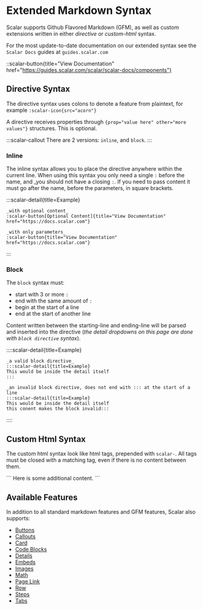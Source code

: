 # Extended Markdown Syntax

Scalar supports Github Flavored Markdown (GFM), as well as custom extensions written in either _directive_ or _custom-html_ syntax.

For the most update-to-date documentation on our extended syntax see the `Scalar Docs` guides at `guides.scalar.com`

::scalar-button{title="View Documentation" href="https://guides.scalar.com/scalar/scalar-docs/components"}

## Directive Syntax
The directive syntax uses colons to denote a feature from plaintext, for example `:scalar-icon{src="acorn"}`

A directive receives properties through `{prop="value here" other="more values"}` structures. This is optional.

:::scalar-callout
There are 2 versions: `inline`, and `block`.
:::

### Inline
The inline syntax allows you to place the directive anywhere within the current line.
When using this syntax you only need a single `:` before the name, and _you should not have a closing `:`.
If you need to pass content it must go after the name, before the parameters, in square brackets.

:::scalar-detail{title=Example}
```
_with optional content_
:scalar-button[Optional Content]{title="View Documentation" href="https://docs.scalar.com"}

_with only parameters_
:scalar-button{title="View Documentation" href="https://docs.scalar.com"}
```
:::

### Block
The `block` syntax must:
- start with 3 or more `:`
- end with the same amount of `:`
- begin at the start of a line
- end at the start of another line

Content written between the starting-line and ending-line will be parsed and inserted
into the directive (_the detail dropdowns on this page are done with `block directive` syntax_).

::::scalar-detail{title=Example}
````
_a valid block directive_
:::scalar-detail{title=Example}
This would be inside the detail itself
:::

_an invalid block directive, does not end with ::: at the start of a line
:::scalar-detail{title=Example}
This would be inside the detail itself
this conent makes the block invalid:::
````
::::

## Custom Html Syntax
The custom html syntax look like html tags, prepended with `scalar-`. All tags must be closed with a matching tag,
even if there is no content between them.

<scalar-detail title="Example">
```
<scalar-button
  title="View Documentation"
  href="https://docs.scalar.com">
</scalar-button>


<scalar-detail title="More Info">
Here is some additional content.
</scalar-detail>
```
</scalar-detail>


## Available Features
In addition to all standard markdown features and GFM features, Scalar also supports:

<ul>
  <li><a href="https://guides.scalar.com/scalar/scalar-docs/components/buttons" target="_blank" rel="noopener noreferrer">Buttons</a></li>
  <li><a href="https://guides.scalar.com/scalar/scalar-docs/components/callouts" target="_blank" rel="noopener noreferrer">Callouts</a></li>
  <li><a href="https://guides.scalar.com/scalar/scalar-docs/components/card" target="_blank" rel="noopener noreferrer">Card</a></li>
  <li><a href="https://guides.scalar.com/scalar/scalar-docs/components/code-blocks" target="_blank" rel="noopener noreferrer">Code Blocks</a></li>
  <li><a href="https://guides.scalar.com/scalar/scalar-docs/components/details" target="_blank" rel="noopener noreferrer">Details</a></li>
  <li><a href="https://guides.scalar.com/scalar/scalar-docs/components/embeds" target="_blank" rel="noopener noreferrer">Embeds</a></li>
  <li><a href="https://guides.scalar.com/scalar/scalar-docs/components/images" target="_blank" rel="noopener noreferrer">Images</a></li>
  <li><a href="https://guides.scalar.com/scalar/scalar-docs/components/math" target="_blank" rel="noopener noreferrer">Math</a></li>
  <li><a href="https://guides.scalar.com/scalar/scalar-docs/components/page-link" target="_blank" rel="noopener noreferrer">Page Link</a></li>
  <li><a href="https://guides.scalar.com/scalar/scalar-docs/components/row" target="_blank" rel="noopener noreferrer">Row</a></li>
  <li><a href="https://guides.scalar.com/scalar/scalar-docs/components/steps" target="_blank" rel="noopener noreferrer">Steps</a></li>
  <li><a href="https://guides.scalar.com/scalar/scalar-docs/components/tabs" target="_blank" rel="noopener noreferrer">Tabs</a></li>
</ul>
